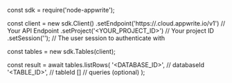 const sdk = require('node-appwrite');

const client = new sdk.Client()
    .setEndpoint('https://<REGION>.cloud.appwrite.io/v1') // Your API Endpoint
    .setProject('<YOUR_PROJECT_ID>') // Your project ID
    .setSession(''); // The user session to authenticate with

const tables = new sdk.Tables(client);

const result = await tables.listRows(
    '<DATABASE_ID>', // databaseId
    '<TABLE_ID>', // tableId
    [] // queries (optional)
);
